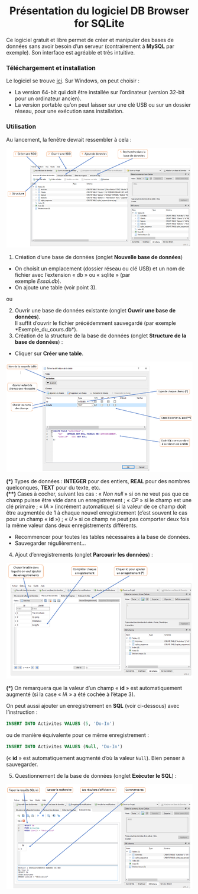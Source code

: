 # <center><div class = "titre2_SQL"> Présentation du logiciel DB Browser for SQLite </div></center>

Ce logiciel gratuit et libre permet de créer et manipuler des bases de données sans avoir besoin d’un serveur (contrairement à __MySQL__ par exemple). Son interface est agréable et très intuitive.

### <div class = "encadré18_SQL"> __Téléchargement et installation__ </div>

Le logiciel se trouve <a href="https://sqlitebrowser.org/dl/" target="_blank">ici</a>. Sur Windows, on peut choisir :
<div class = "couleur_puce8">

* La version 64-bit qui doit être installée sur l’ordinateur (version 32-bit pour un ordinateur ancien).
* La version portable qu’on peut laisser sur une clé USB ou sur un dossier réseau, pour une exécution sans installation.
</div>

### <div class = "encadré19_SQL"> __Utilisation__ </div>

Au lancement, la fenêtre devrait ressembler à cela :
<center>

![Tuto](Images/DB_Browser_Original.png)
</center>
<div class="list2_1">

1. Création d’une base de données (onglet __Nouvelle base de données__)

</div>
<div class="couleur_puce9">

*  On choisit un emplacement (dossier réseau ou clé USB) et un nom de fichier avec l’extension « db » ou « sqlite » (par <div class="decal3">exemple *Essai.db*).</div>
*  On ajoute une table (voir point 3).

</div>
ou
<div class="list2_2">

2. Ouvrir une base de données existante (onglet __Ouvrir une  base de données__).  
   <div class="decal2">Il suffit d’ouvrir le fichier précédemment sauvegardé (par exemple *Exemple_du_cours.db*).</div>
3. Création de la structure de la base de données (onglet __Structure de la base de données__) :

</div>
<div class="couleur_puce9">

*  Cliquer sur __Créer une table__.
<center>

![Tuto](Images/DB_Browser_Original_2.png)
</center>

__(\*)__ Types de données : __INTEGER__ pour des entiers, __REAL__ pour des nombres quelconques, __TEXT__ pour du texte, etc.  
__(\*\*)__ Cases à cocher, suivant les cas : « *Non null* » si on ne veut pas que ce champ puisse être vide dans un enregistrement ; « *CP* » si le champ est une clé primaire ; « *IA* » (incrément automatique) si la valeur de ce champ doit être augmentée de 1 à chaque nouvel enregistrement (c’est souvent le cas
pour un champ « __id__ ») ; « *U* » si ce champ ne peut pas comporter deux fois la même valeur dans deux enregistrements différents.

*  Recommencer pour toutes les tables nécessaires à la base de données.
*  Sauvegarder régulièrement…

</div>
<div class="list2_4">

4. Ajout d’enregistrements (onglet __Parcourir les données__) : 

</div>
<center>

![Tuto](Images/DB_Browser_Original_3.png)
</center>

__(\*)__ On remarquera que la valeur d’un champ « __id__ » est automatiquement augmenté (si la case « *IA* » a été cochée à l’étape 3).  

On peut aussi ajouter un enregistrement en __SQL__ (voir ci-dessous) avec l’instruction :

```SQL
INSERT INTO Activites VALUES (5, 'Do-In')
```

ou de manière équivalente pour ce même enregistrement :

```SQL
INSERT INTO Activites VALUES (Null, 'Do-In')
```

(« __id__ » est automatiquement augmenté d’où la valeur `Null`).
Bien penser à sauvegarder.
<div class="list2_5">

5. Questionnement de la base de données (onglet __Exécuter le SQL__) :

</div>
<center>

![Tuto](Images/DB_Browser_Original_4.png)
</center>